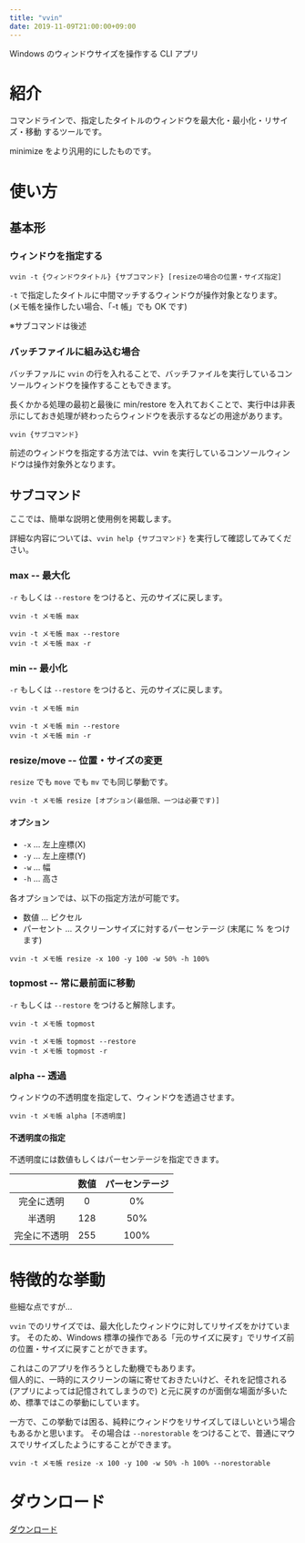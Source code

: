 ```yaml
---
title: "vvin"
date: 2019-11-09T21:00:00+09:00
---
```


Windows のウィンドウサイズを操作する CLI アプリ

<!--more-->

# 紹介

コマンドラインで、指定したタイトルのウィンドウを最大化・最小化・リサイズ・移動 するツールです。

minimize をより汎用的にしたものです。

# 使い方

## 基本形

### ウィンドウを指定する

```
vvin -t {ウィンドウタイトル} {サブコマンド} [resizeの場合の位置・サイズ指定]
```

`-t` で指定したタイトルに中間マッチするウィンドウが操作対象となります。<br />
(メモ帳を操作したい場合、「-t 帳」でも OK です)

※サブコマンドは後述

### バッチファイルに組み込む場合

バッチファルに `vvin` の行を入れることで、バッチファイルを実行しているコンソールウィンドウを操作することもできます。

長くかかる処理の最初と最後に min/restore を入れておくことで、実行中は非表示にしておき処理が終わったらウィンドウを表示するなどの用途があります。

```
vvin {サブコマンド}
```

前述のウィンドウを指定する方法では、vvin を実行しているコンソールウィンドウは操作対象外となります。

## サブコマンド

ここでは、簡単な説明と使用例を掲載します。

詳細な内容については、`vvin help {サブコマンド}` を実行して確認してみてください。

### max -- 最大化

`-r` もしくは `--restore` をつけると、元のサイズに戻します。

```
vvin -t メモ帳 max

vvin -t メモ帳 max --restore
vvin -t メモ帳 max -r
```

### min -- 最小化

`-r` もしくは `--restore` をつけると、元のサイズに戻します。

```
vvin -t メモ帳 min

vvin -t メモ帳 min --restore
vvin -t メモ帳 min -r
```

### resize/move -- 位置・サイズの変更

`resize` でも `move` でも `mv` でも同じ挙動です。

```
vvin -t メモ帳 resize [オプション(最低限、一つは必要です)]
```

#### オプション

* `-x` … 左上座標(X)
* `-y` … 左上座標(Y)
* `-w` … 幅
* `-h` … 高さ

各オプションでは、以下の指定方法が可能です。

* 数値 … ピクセル
* パーセント … スクリーンサイズに対するパーセンテージ (末尾に % をつけます)

```
vvin -t メモ帳 resize -x 100 -y 100 -w 50% -h 100%
```

### topmost -- 常に最前面に移動

`-r` もしくは `--restore` をつけると解除します。

```
vvin -t メモ帳 topmost

vvin -t メモ帳 topmost --restore
vvin -t メモ帳 topmost -r
```

### alpha -- 透過

ウィンドウの不透明度を指定して、ウィンドウを透過させます。

```
vvin -t メモ帳 alpha [不透明度]
```

#### 不透明度の指定

不透明度には数値もしくはパーセンテージを指定できます。

|              | 数値 | パーセンテージ |
|:------------:|:----:|:--------------:|
| 完全に透明   |   0  |        0%      |
| 半透明       |  128 |       50%      |
| 完全に不透明 |  255 |      100%      |

# 特徴的な挙動

些細な点ですが…

`vvin` でのリサイズでは、最大化したウィンドウに対してリサイズをかけています。
そのため、Windows 標準の操作である「元のサイズに戻す」でリサイズ前の位置・サイズに戻すことができます。

これはこのアプリを作ろうとした動機でもあります。<br />
個人的に、一時的にスクリーンの端に寄せておきたいけど、それを記憶される (アプリによっては記憶されてしまうので) と元に戻すのが面倒な場面が多いため、標準ではこの挙動にしています。

一方で、この挙動では困る、純粋にウィンドウをリサイズしてほしいという場合もあるかと思います。
その場合は `--norestorable` をつけることで、普通にマウスでリサイズしたようにすることができます。

```
vvin -t メモ帳 resize -x 100 -y 100 -w 50% -h 100% --norestorable
```

# ダウンロード

[ダウンロード](https://github.com/shu-go/vvin/releases)
